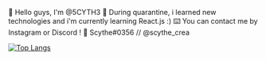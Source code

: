 👊 Hello guys, I'm @5CYTH3
🔬 During quarantine, i learned new technologies and i'm currently learning React.js :)
⌨️ You can contact me by Instagram or Discord !
📡 Scythe#0356 // @scythe_crea

[![Top Langs](https://github-readme-stats.vercel.app/api/top-langs/?username=5CYTH3&layout=compact&bg_color=#0d1117)](https://github.com/anuraghazra/github-readme-stats)

